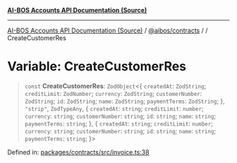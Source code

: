 [**AI-BOS Accounts API Documentation (Source)**](../../../README.md)

***

[AI-BOS Accounts API Documentation (Source)](../../../README.md) / [@aibos/contracts](../README.md) / [](../README.md) / CreateCustomerRes

# Variable: CreateCustomerRes

> `const` **CreateCustomerRes**: `ZodObject`\<\{ `createdAt`: `ZodString`; `creditLimit`: `ZodNumber`; `currency`: `ZodString`; `customerNumber`: `ZodString`; `id`: `ZodString`; `name`: `ZodString`; `paymentTerms`: `ZodString`; \}, `"strip"`, `ZodTypeAny`, \{ `createdAt`: `string`; `creditLimit`: `number`; `currency`: `string`; `customerNumber`: `string`; `id`: `string`; `name`: `string`; `paymentTerms`: `string`; \}, \{ `createdAt`: `string`; `creditLimit`: `number`; `currency`: `string`; `customerNumber`: `string`; `id`: `string`; `name`: `string`; `paymentTerms`: `string`; \}\>

Defined in: [packages/contracts/src/invoice.ts:38](https://github.com/pohlai88/accounts/blob/48103fb36d28b2b9bfb33472b6de2f719773cde9/packages/contracts/src/invoice.ts#L38)
